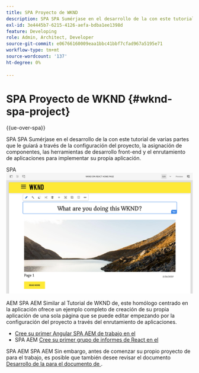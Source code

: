 ```yaml
---
title: SPA Proyecto de WKND
description: SPA SPA Sumérjase en el desarrollo de la con este tutorial de varias partes que le guiará a través de la configuración del proyecto, la asignación de componentes, las herramientas de desarrollo front-end y el enrutamiento de aplicaciones para implementar su propia implementación mediante React y Angular.
exl-id: 3e4445b7-6215-4126-aefa-bdba1ee1398d
feature: Developing
role: Admin, Architect, Developer
source-git-commit: e06766160009eaa1bbc41bbf7cfad967a5195e71
workflow-type: tm+mt
source-wordcount: '137'
ht-degree: 0%

---
```


# SPA Proyecto de WKND {#wknd-spa-project}

{{ue-over-spa}}

SPA SPA Sumérjase en el desarrollo de la con este tutorial de varias partes que le guiará a través de la configuración del proyecto, la asignación de componentes, las herramientas de desarrollo front-end y el enrutamiento de aplicaciones para implementar su propia aplicación.

SPA ![Proyecto de WKND de](assets/wknd-spa-project.png)

AEM SPA AEM Similar al Tutorial de WKND de, este homólogo centrado en la aplicación ofrece un ejemplo completo de creación de su propia aplicación de una sola página que se puede editar empezando por la configuración del proyecto a través del enrutamiento de aplicaciones.

* [Cree su primer Angular SPA AEM de trabajo en el](https://experienceleague.adobe.com/docs/experience-manager-learn/getting-started-with-aem-headless/spa-editor/angular/overview.html)
* SPA AEM [Cree su primer grupo de informes de React en el](https://experienceleague.adobe.com/docs/experience-manager-learn/getting-started-with-aem-headless/spa-editor/react/overview.html)

SPA AEM SPA AEM Sin embargo, antes de comenzar su propio proyecto de para el trabajo, es posible que también desee revisar el documento [Desarrollo de la para el documento de ](developing.md).
